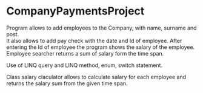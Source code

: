 # CompanyPaymentsProject
Program allows to add employees to the Company, with name, surname and post.  
It also allows to add pay check with the date and Id of employee. 
After entering the Id of employee the program shows the salary of the employee. 
Employee searcher returns a sum of salary form the time span.  

Use of LINQ query and LINQ method, enum, switch statement. 

Class salary claculator allows to calculate salary for each employee and returns the salary sum  from the given time span. 
